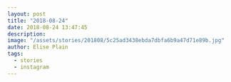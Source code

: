 ```yaml
---
layout: post
title: "2018-08-24"
date: 2018-08-24 13:47:45
description: 
image: "/assets/stories/201808/5c25ad3438ebda7dbfa6b9a47d71e89b.jpg"
author: Elise Plain
tags: 
  - stories
  - instagram
---
```



<p></p>
